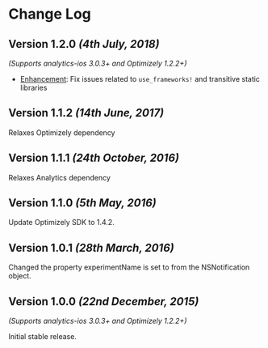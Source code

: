 Change Log
==========

Version 1.2.0 *(4th July, 2018)*
-------------------------------------------
*(Supports analytics-ios 3.0.3+ and Optimizely 1.2.2+)*

* [Enhancement](https://github.com/segment-integrations/analytics-ios-integration-optimizely/commit/92e4294cad798fff38b78f92419c6186eec1b263): Fix issues related to `use_frameworks!` and transitive static libraries

Version 1.1.2 *(14th June, 2017)*
-------------------------------------------
Relaxes Optimizely dependency 

Version 1.1.1 *(24th October, 2016)*
-------------------------------------------
Relaxes Analytics dependency 

Version 1.1.0 *(5th May, 2016)*
-------------------------------------------
Update Optimizely SDK to 1.4.2.

Version 1.0.1 *(28th March, 2016)*
-------------------------------------------
Changed the property experimentName is set to from the NSNotification object.

Version 1.0.0 *(22nd December, 2015)*
-------------------------------------------
*(Supports analytics-ios 3.0.3+ and Optimizely 1.2.2+)*

Initial stable release.
